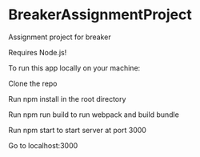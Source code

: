 # BreakerAssignmentProject
Assignment project for breaker

Requires Node.js!

To run this app locally on your machine:

Clone the repo

Run npm install in the root directory

Run npm run build to run webpack and build bundle

Run npm start to start server at port 3000

Go to localhost:3000
